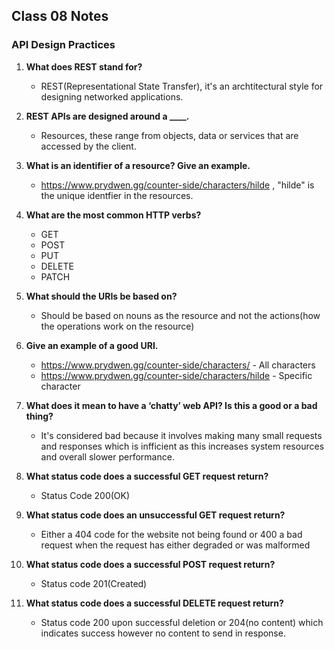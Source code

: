 ## Class 08 Notes

### API Design Practices

1. **What does REST stand for?**

    - REST(Representational State Transfer), it's an archtitectural style for designing networked applications.

2. **REST APIs are designed around a ____.**

    - Resources, these range from objects, data or services that are accessed by the client.

3. **What is an identifier of a resource? Give an example.**

    - https://www.prydwen.gg/counter-side/characters/hilde , "hilde" is the unique identfier in the resources.


4. **What are the most common HTTP verbs?**

    - GET
    - POST
    - PUT
    - DELETE
    - PATCH

5. **What should the URIs be based on?**

    - Should be based on nouns as the resource and not the actions(how the operations work on the resource)

6. **Give an example of a good URI.**

    - https://www.prydwen.gg/counter-side/characters/ - All characters
    - https://www.prydwen.gg/counter-side/characters/hilde - Specific character

7. **What does it mean to have a ‘chatty’ web API? Is this a good or a bad thing?**

    - It's considered bad because it involves making many small requests and responses which is infficient as this increases system resources and overall slower performance.

8. **What status code does a successful GET request return?**

    - Status Code 200(OK)

9. **What status code does an unsuccessful GET request return?**

    - Either a 404 code for the website not being found or 400 a bad request when the request has either degraded or was malformed

10. **What status code does a successful POST request return?**

    - Status code 201(Created)

11. **What status code does a successful DELETE request return?**

    - Status code 200 upon successful deletion or 204(no content) which indicates success however no content to send in response.